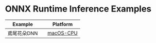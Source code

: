 # ONNX Runtime Inference Examples

| Example  |   | Platform  |
|---|---|---|
| 鳶尾花朵DNN  |   | [macOS-CPU]('./onnxruntime-osx-x86_64-1.12.1/src/iris_DNN.cpp')  |
